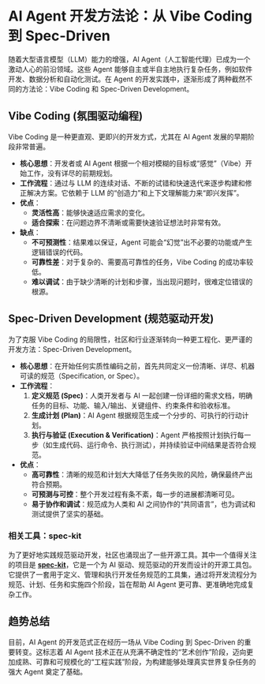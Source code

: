 # AI Agent 开发方法论：从 Vibe Coding 到 Spec-Driven

随着大型语言模型（LLM）能力的增强，AI Agent（人工智能代理）已成为一个激动人心的前沿领域。这些 Agent 能够自主或半自主地执行复杂任务，例如软件开发、数据分析和自动化测试。在 Agent 的开发实践中，逐渐形成了两种截然不同的方法论：Vibe Coding 和 Spec-Driven Development。

## Vibe Coding (氛围驱动编程)

Vibe Coding 是一种更直观、更即兴的开发方式，尤其在 AI Agent 发展的早期阶段非常普遍。

- **核心思想**：开发者或 AI Agent 根据一个相对模糊的目标或“感觉”（Vibe）开始工作，没有详尽的前期规划。
- **工作流程**：通过与 LLM 的连续对话、不断的试错和快速迭代来逐步构建和修正解决方案。它依赖于 LLM 的“创造力”和上下文理解能力来“即兴发挥”。
- **优点**：
    - **灵活性高**：能够快速适应需求的变化。
    - **适合探索**：在问题边界不清晰或需要快速验证想法时非常有效。
- **缺点**：
    - **不可预测性**：结果难以保证，Agent 可能会“幻觉”出不必要的功能或产生逻辑错误的代码。
    - **可靠性差**：对于复杂的、需要高可靠性的任务，Vibe Coding 的成功率较低。
    - **难以调试**：由于缺少清晰的计划和步骤，当出现问题时，很难定位错误的根源。

## Spec-Driven Development (规范驱动开发)

为了克服 Vibe Coding 的局限性，社区和行业逐渐转向一种更工程化、更严谨的开发方法：Spec-Driven Development。

- **核心思想**：在开始任何实质性编码之前，首先共同定义一份清晰、详尽、机器可读的规范（Specification, or Spec）。
- **工作流程**：
    1.  **定义规范 (Spec)**：人类开发者与 AI 一起创建一份详细的需求文档，明确任务的目标、功能、输入/输出、关键组件、约束条件和验收标准。
    2.  **生成计划 (Plan)**：AI Agent 根据规范生成一个分步的、可执行的行动计划。
    3.  **执行与验证 (Execution & Verification)**：Agent 严格按照计划执行每一步（如生成代码、运行命令、执行测试），并持续验证中间结果是否符合规范。
- **优点**：
    - **高可靠性**：清晰的规范和计划大大降低了任务失败的风险，确保最终产出符合预期。
    - **可预测与可控**：整个开发过程有条不紊，每一步的进展都清晰可见。
    - **易于协作和调试**：规范成为人类和 AI 之间协作的“共同语言”，也为调试和测试提供了坚实的基础。

### 相关工具：spec-kit

为了更好地实践规范驱动开发，社区也涌现出了一些开源工具。其中一个值得关注的项目是 **[spec-kit](https://github.com/google/spec-kit)**，它是一个为 AI 驱动、规范驱动的开发而设计的开源工具包。它提供了一套用于定义、管理和执行开发任务规范的工具集，通过将开发流程分为规范、计划、任务和实施四个阶段，旨在帮助 AI Agent 更可靠、更准确地完成复杂工作。

## 趋势总结

目前，AI Agent 的开发范式正在经历一场从 Vibe Coding 到 Spec-Driven 的重要转变。这标志着 AI Agent 技术正在从充满不确定性的“艺术创作”阶段，迈向更加成熟、可靠和可规模化的“工程实践”阶段，为构建能够处理真实世界复杂任务的强大 Agent 奠定了基础。
